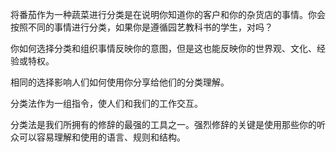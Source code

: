 将番茄作为一种蔬菜进行分类是在说明你知道你的客户和你的杂货店的事情。你会按照不同的事情进行分类，如果你是遵循园艺教科书的学生，对吗？

你如何选择分类和组织事情反映你的意图，但是这也能反映你的世界观、文化、经验或特权。

相同的选择影响人们如何使用你分享给他们的分类理解。

分类法作为一组指令，使人们和我们的工作交互。

分类法是我们所拥有的修辞的最强的工具之一。强烈修辞的关键是使用那些你的听众可以容易理解和使用的语言、规则和结构。
